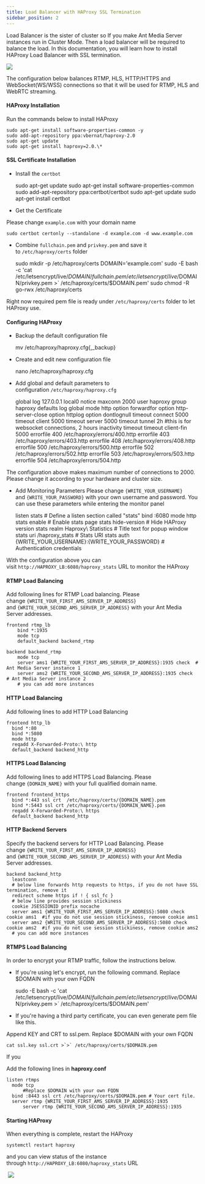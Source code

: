 ```yaml
---
title: Load Balancer with HAProxy SSL Termination
sidebar_position: 2
---
```


Load Balancer is the sister of cluster so If you make Ant Media Server instances run in Cluster Mode. Then a load balancer will be required to balance the load. In this documentation, you will learn how to install HAProxy Load Balancer with SSL termination.

![](@site/static/img/haproxyssltermination.png)

The configuration below balances RTMP, HLS, HTTP/HTTPS and WebSocket(WS/WSS) connections so that it will be used for RTMP, HLS and WebRTC streaming.

#### HAProxy Installation

Run the commands below to install HAProxy

    sudo apt-get install software-properties-common -y
    sudo add-apt-repository ppa:vbernat/haproxy-2.0
    sudo apt-get update
    sudo apt-get install haproxy=2.0.\*

#### SSL Certificate Installation

*   Install the ```certbot```

    sudo apt-get update
    sudo apt-get install software-properties-common
    sudo add-apt-repository ppa:certbot/certbot
    sudo apt-get update
    sudo apt-get install certbot

*   Get the Certificate

Please change ```example.com``` with your domain name

    sudo certbot certonly --standalone -d example.com -d www.example.com

*   Combine ```fullchain.pem``` and ```privkey.pem``` and save it to ```/etc/haproxy/certs``` folder

    sudo mkdir -p /etc/haproxy/certs
    DOMAIN='example.com' 
    sudo -E bash -c 'cat /etc/letsencrypt/live/$DOMAIN/fullchain.pem /etc/letsencrypt/live/$DOMAIN/privkey.pem >` /etc/haproxy/certs/$DOMAIN.pem'
    sudo chmod -R go-rwx /etc/haproxy/certs

Right now required pem file is ready under ```/etc/haproxy/certs``` folder to let HAProxy use.

#### Configuring HAProxy

*   Backup the default configuration file

    mv /etc/haproxy/haproxy.cfg{,_backup}

*   Create and edit new configuration file

    nano /etc/haproxy/haproxy.cfg

*   Add global and default parameters to configuration ```/etc/haproxy/haproxy.cfg```

    global
        log 127.0.0.1 local0 notice
        maxconn 2000
        user haproxy
        group haproxy
    defaults
        log global
        mode http
        option forwardfor
        option http-server-close
        option httplog
        option dontlognull
        timeout connect 5000
        timeout client  5000
        timeout server  5000
        timeout tunnel  2h  #this is for websocket connections, 2 hours inactivity timeout
        timeout client-fin 5000
        errorfile 400 /etc/haproxy/errors/400.http
        errorfile 403 /etc/haproxy/errors/403.http
        errorfile 408 /etc/haproxy/errors/408.http 
        errorfile 500 /etc/haproxy/errors/500.http
        errorfile 502 /etc/haproxy/errors/502.http
        errorfile 503 /etc/haproxy/errors/503.http
        errorfile 504 /etc/haproxy/errors/504.http

The configuration above makes maximum number of connections to 2000. Please change it according to your hardware and cluster size.

*   Add Monitoring Parameters Please change ```{WRITE_YOUR_USERNAME}``` and ```{WRITE_YOUR_PASSWORD}``` with your own username and password. You can use these parameters while entering the monitor panel

    listen stats # Define a listen section called "stats"
      bind :6080 
      mode http
      stats enable  # Enable stats page
      stats hide-version  # Hide HAProxy version
      stats realm Haproxy\ Statistics  # Title text for popup window
      stats uri /haproxy_stats  # Stats URI
      stats auth {WRITE_YOUR_USERNAME}:{WRITE_YOUR_PASSWORD}  # Authentication credentials

With the configuration above you can visit ```http://HAPROXY_LB:6080/haproxy_stats``` URL to monitor the HAProxy

#### RTMP Load Balancing

Add following lines for RTMP Load balancing. Please change ```{WRITE_YOUR_FIRST_AMS_SERVER_IP_ADDRESS}``` and ```{WRITE_YOUR_SECOND_AMS_SERVER_IP_ADDRESS}``` with your Ant Media Server addresses.

    frontend rtmp_lb
        bind *:1935 
        mode tcp
        default_backend backend_rtmp
    
    backend backend_rtmp
        mode tcp
        server ams1 {WRITE_YOUR_FIRST_AMS_SERVER_IP_ADDRESS}:1935 check  # Ant Media Server instance 1
        server ams2 {WRITE_YOUR_SECOND_AMS_SERVER_IP_ADDRESS}:1935 check  # Ant Media Server instance 2
        # you can add more instances 

#### HTTP Load Balancing

Add following lines to add HTTP Load Balancing

    frontend http_lb
      bind *:80
      bind *:5080
      mode http
      reqadd X-Forwarded-Proto:\ http
      default_backend backend_http

#### HTTPS Load Balancing

Add following lines to add HTTPS Load Balancing. Please change ```{DOMAIN_NAME}``` with your full qualified domain name.

    frontend frontend_https
      bind *:443 ssl crt  /etc/haproxy/certs/{DOMAIN_NAME}.pem
      bind *:5443 ssl crt /etc/haproxy/certs/{DOMAIN_NAME}.pem
      reqadd X-Forwarded-Proto:\ https
      default_backend backend_http

#### HTTP Backend Servers

Specify the backend servers for HTTP Load Balancing. Please change ```{WRITE_YOUR_FIRST_AMS_SERVER_IP_ADDRESS}``` and ```{WRITE_YOUR_SECOND_AMS_SERVER_IP_ADDRESS}``` with your Ant Media Server addresses.

    backend backend_http
      leastconn
      # below line forwards http requests to https, if you do not have SSL termination, remove it
      redirect scheme https if ! { ssl_fc }  
      # below line provides session stickiness
      cookie JSESSIONID prefix nocache  
      server ams1 {WRITE_YOUR_FIRST_AMS_SERVER_IP_ADDRESS}:5080 check cookie ams1  #if you do not use session stickiness, remove cookie ams1
      server ams2 {WRITE_YOUR_SECOND_AMS_SERVER_IP_ADDRESS}:5080 check cookie ams2  #if you do not use session stickiness, remove cookie ams2
      # you can add more instances 

#### RTMPS Load Balancing

In order to encrypt your RTMP traffic, follow the instructions below.

*   If you're using let's encrypt, run the following command. Replace $DOMAIN with your own FQDN

    sudo -E bash -c 'cat /etc/letsencrypt/live/$DOMAIN/fullchain.pem /etc/letsencrypt/live/$DOMAIN/privkey.pem >` /etc/haproxy/certs/$DOMAIN.pem'

*   If you're having a third party certificate, you can even generate pem file like this.

Append KEY and CRT to ssl.pem. Replace $DOMAIN with your own FQDN

    cat ssl.key ssl.crt >`>` /etc/haproxy/certs/$DOMAIN.pem 

If you

Add the following lines in **haproxy.conf**

    listen rtmps
      mode tcp
          #Replace $DOMAIN with your own FQDN 
      bind :8443 ssl crt /etc/haproxy/certs/$DOMAIN.pem # Your cert file.
      server rtmp {WRITE_YOUR_FIRST_AMS_SERVER_IP_ADDRESS}:1935
          server rtmp {WRITE_YOUR_SECOND_AMS_SERVER_IP_ADDRESS}:1935

#### Starting HAProxy

When everything is complete, restart the HAProxy

    systemctl restart haproxy

and you can view status of the instance through ```http://HAPROXY_LB:6080/haproxy_stats``` URL

 ![](@site/static/img/haproxy_monitoring.png)
